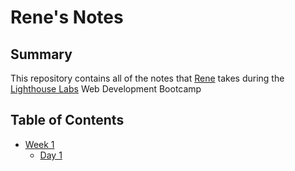 # Rene's Notes
## Summary

This repository contains all of the notes that [Rene](https://github.com/renewang1) takes during the [Lighthouse Labs](https://www.lighthouselabs.ca/) Web Development Bootcamp

## Table of Contents
* [Week 1](/Week_1)
  * [Day 1](/Week_1/Day_1)
